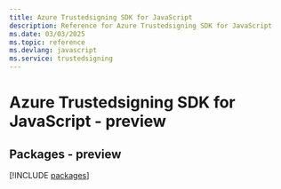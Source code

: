 ```yaml
---
title: Azure Trustedsigning SDK for JavaScript
description: Reference for Azure Trustedsigning SDK for JavaScript
ms.date: 03/03/2025
ms.topic: reference
ms.devlang: javascript
ms.service: trustedsigning
---
```

# Azure Trustedsigning SDK for JavaScript - preview
## Packages - preview
[!INCLUDE [packages](trustedsigning-index.md)]